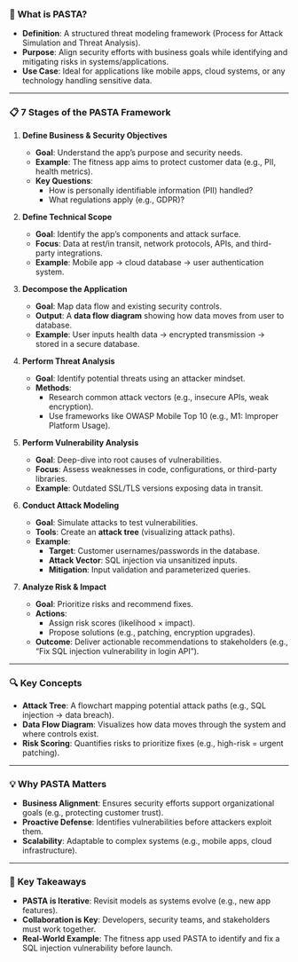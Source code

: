 ### 🧠 **What is PASTA?**  
- **Definition**: A structured threat modeling framework (Process for Attack Simulation and Threat Analysis).  
- **Purpose**: Align security efforts with business goals while identifying and mitigating risks in systems/applications.  
- **Use Case**: Ideal for applications like mobile apps, cloud systems, or any technology handling sensitive data.  

---

### 📋 **7 Stages of the PASTA Framework**  
1. **Define Business & Security Objectives**  
   - **Goal**: Understand the app’s purpose and security needs.  
   - **Example**: The fitness app aims to protect customer data (e.g., PII, health metrics).  
   - **Key Questions**:  
     - How is personally identifiable information (PII) handled?  
     - What regulations apply (e.g., GDPR)?  

2. **Define Technical Scope**  
   - **Goal**: Identify the app’s components and attack surface.  
   - **Focus**: Data at rest/in transit, network protocols, APIs, and third-party integrations.  
   - **Example**: Mobile app → cloud database → user authentication system.  

3. **Decompose the Application**  
   - **Goal**: Map data flow and existing security controls.  
   - **Output**: A **data flow diagram** showing how data moves from user to database.  
   - **Example**: User inputs health data → encrypted transmission → stored in a secure database.  

4. **Perform Threat Analysis**  
   - **Goal**: Identify potential threats using an attacker mindset.  
   - **Methods**:  
     - Research common attack vectors (e.g., insecure APIs, weak encryption).  
     - Use frameworks like OWASP Mobile Top 10 (e.g., M1: Improper Platform Usage).  

5. **Perform Vulnerability Analysis**  
   - **Goal**: Deep-dive into root causes of vulnerabilities.  
   - **Focus**: Assess weaknesses in code, configurations, or third-party libraries.  
   - **Example**: Outdated SSL/TLS versions exposing data in transit.  

6. **Conduct Attack Modeling**  
   - **Goal**: Simulate attacks to test vulnerabilities.  
   - **Tools**: Create an **attack tree** (visualizing attack paths).  
   - **Example**:  
     - **Target**: Customer usernames/passwords in the database.  
     - **Attack Vector**: SQL injection via unsanitized inputs.  
     - **Mitigation**: Input validation and parameterized queries.  

7. **Analyze Risk & Impact**  
   - **Goal**: Prioritize risks and recommend fixes.  
   - **Actions**:  
     - Assign risk scores (likelihood × impact).  
     - Propose solutions (e.g., patching, encryption upgrades).  
   - **Outcome**: Deliver actionable recommendations to stakeholders (e.g., “Fix SQL injection vulnerability in login API”).  

---

### 🔍 **Key Concepts**  
- **Attack Tree**: A flowchart mapping potential attack paths (e.g., SQL injection → data breach).  
- **Data Flow Diagram**: Visualizes how data moves through the system and where controls exist.  
- **Risk Scoring**: Quantifies risks to prioritize fixes (e.g., high-risk = urgent patching).  

---

### 💡 **Why PASTA Matters**  
- **Business Alignment**: Ensures security efforts support organizational goals (e.g., protecting customer trust).  
- **Proactive Defense**: Identifies vulnerabilities before attackers exploit them.  
- **Scalability**: Adaptable to complex systems (e.g., mobile apps, cloud infrastructure).  

---

### 📌 **Key Takeaways**  
- **PASTA is Iterative**: Revisit models as systems evolve (e.g., new app features).  
- **Collaboration is Key**: Developers, security teams, and stakeholders must work together.  
- **Real-World Example**: The fitness app used PASTA to identify and fix a SQL injection vulnerability before launch.  
